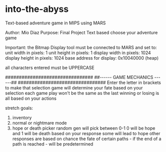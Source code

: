 # into-the-abyss
Text-based adventure game in MIPS using MARS

 Author: Mio Diaz
 Purpose: Final Project
 Text based choose your adventure game

 Important: 
 the Bitmap Display tool must be connected to MARS and set to:
   unit width in pixels: 1
   unit height in pixels: 1
   display width in pixels: 1024
   display height in pixels: 1024
   base address for display: 0x10040000 (heap)

 all characters entered must be UPPERCASE

################################
##------ GAME MECHANICS ------##
################################
 Enter the letter in brackets to make that selection
 game will determine your fate based on your selection
 each game play won't be the same as the last
 winning or losing is all based on your actions

 stretch goals:
 1) inventory
 2) normal or nightmare mode
 3) hope or death picker
 random gen will pick between 0-1
 0 will be hope and 1 will be death
 based on your response some will lead to hope
 other responses are based on chance
 the fate of certain paths - if the end of a path is reached -
 will be predetermined
